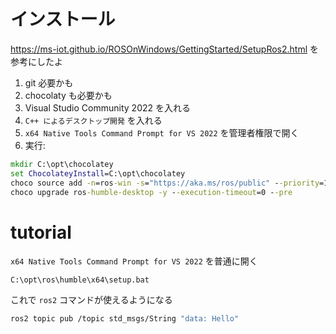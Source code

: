# インストール

https://ms-iot.github.io/ROSOnWindows/GettingStarted/SetupRos2.html を参考にしたよ

1. git 必要かも
2. chocolaty も必要かも
3. Visual Studio Community 2022 を入れる
4. `C++ によるデスクトップ開発` を入れる
5. `x64 Native Tools Command Prompt for VS 2022` を管理者権限で開く
6. 実行:
```bat
mkdir C:\opt\chocolatey
set ChocolateyInstall=C:\opt\chocolatey
choco source add -n=ros-win -s="https://aka.ms/ros/public" --priority=1
choco upgrade ros-humble-desktop -y --execution-timeout=0 --pre
```

# tutorial
`x64 Native Tools Command Prompt for VS 2022` を普通に開く
```
C:\opt\ros\humble\x64\setup.bat
```
これで `ros2` コマンドが使えるようになる

```bash
ros2 topic pub /topic std_msgs/String "data: Hello"
```

